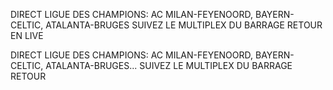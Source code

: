 DIRECT LIGUE DES CHAMPIONS: AC MILAN-FEYENOORD, BAYERN-CELTIC, ATALANTA-BRUGES SUIVEZ LE MULTIPLEX DU BARRAGE RETOUR EN LIVE


DIRECT LIGUE DES CHAMPIONS: AC MILAN-FEYENOORD, BAYERN-CELTIC, ATALANTA-BRUGES... SUIVEZ LE MULTIPLEX DU BARRAGE RETOUR
